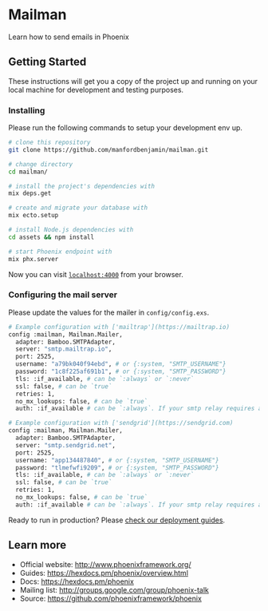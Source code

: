 # Mailman
Learn how to send emails in Phoenix

## Getting Started
These instructions will get you a copy of the project up and running on your local machine for development and testing purposes.


### Installing

Please run the following commands to setup your development env up.

```bash
# clone this repository
git clone https://github.com/manfordbenjamin/mailman.git

# change directory
cd mailman/

# install the project's dependencies with
mix deps.get

# create and migrate your database with 
mix ecto.setup

# install Node.js dependencies with
cd assets && npm install

# start Phoenix endpoint with
mix phx.server
```
Now you can visit [`localhost:4000`](http://localhost:4000) from your browser.


### Configuring the mail server

Please update the values for the mailer in `config/config.exs`.

```bash
# Example configuration with ['mailtrap'](https://mailtrap.io)
config :mailman, Mailman.Mailer,
  adapter: Bamboo.SMTPAdapter,
  server: "smtp.mailtrap.io",
  port: 2525,
  username: "a79bk040f94ebd", # or {:system, "SMTP_USERNAME"}
  password: "1c8f225af691b1", # or {:system, "SMTP_PASSWORD"}
  tls: :if_available, # can be `:always` or `:never`
  ssl: false, # can be `true`
  retries: 1,
  no_mx_lookups: false, # can be `true`
  auth: :if_available # can be `:always`. If your smtp relay requires authentication set it to `:always`.
```
```bash
# Example configuration with ['sendgrid'](https://sendgrid.com)
config :mailman, Mailman.Mailer,
  adapter: Bamboo.SMTPAdapter,
  server: "smtp.sendgrid.net",
  port: 2525,
  username: "app134487840", # or {:system, "SMTP_USERNAME"}
  password: "tlmefwfi9209", # or {:system, "SMTP_PASSWORD"}
  tls: :if_available, # can be `:always` or `:never`
  ssl: false, # can be `true`
  retries: 1,
  no_mx_lookups: false, # can be `true`
  auth: :if_available # can be `:always`. If your smtp relay requires authentication set it to `:always`.
```

Ready to run in production? Please [check our deployment guides](https://hexdocs.pm/phoenix/deployment.html).

## Learn more

  * Official website: http://www.phoenixframework.org/
  * Guides: https://hexdocs.pm/phoenix/overview.html
  * Docs: https://hexdocs.pm/phoenix
  * Mailing list: http://groups.google.com/group/phoenix-talk
  * Source: https://github.com/phoenixframework/phoenix
